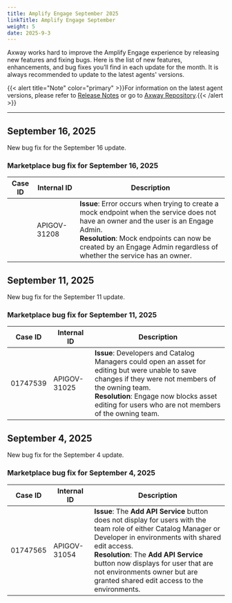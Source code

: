 ```yaml
---
title: Amplify Engage September 2025
linkTitle: Amplify Engage September
weight: 5
date: 2025-9-3
---
```

Axway works hard to improve the Amplify Engage experience by releasing new features and fixing bugs. Here is the list of new features, enhancements, and bug fixes you’ll find in each update for the month. It is always recommended to update to the latest agents' versions.

{{< alert title="Note" color="primary" >}}For information on the latest agent versions, please refer to [Release Notes](/docs/amplify_relnotes) or go to [Axway Repository](https://repository.axway.com/catalog?q=agents).{{< /alert >}}

---

## September 16, 2025

New bug fix for the September 16 update.

### Marketplace bug fix for September 16, 2025

| Case ID | Internal ID | Description |
|-------------|--------------|---------------------------------------------------|
|         | APIGOV-31208 | **Issue**: Error occurs when trying to create a mock endpoint when the service does not have an owner and the user is an Engage Admin. <br/>**Resolution**: Mock endpoints can now be created by an Engage Admin regardless of whether the service has an owner. |

## September 11, 2025

New bug fix for the September 11 update.

### Marketplace bug fix for September 11, 2025

| Case ID | Internal ID | Description |
|-------------|--------------|---------------------------------------------------|
| 01747539 | APIGOV-31025 | **Issue**: Developers and Catalog Managers could open an asset for editing but were unable to save changes if they were not members of the owning team. <br/>**Resolution**: Engage now blocks asset editing for users who are not members of the owning team. |

## September 4, 2025

New bug fix for the September 4 update.

### Marketplace bug fix for September 4, 2025

| Case ID | Internal ID | Description |
|-------------|--------------|---------------------------------------------------|
| 01747565 | APIGOV-31054 | **Issue**: The **Add API Service** button does not display for users with the team role of either Catalog Manager or Developer in environments with shared edit access. <br/>**Resolution**: The **Add API Service** button now displays for user that are not environments owner but are granted shared edit access to the environments. |
